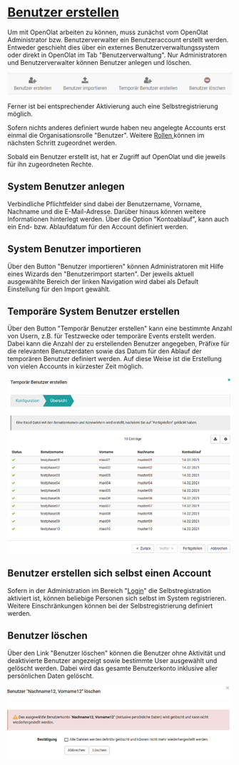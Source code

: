 #  [Benutzer erstellen](Benutzer+erstellen.html)

Um mit OpenOlat arbeiten zu können, muss zunächst vom OpenOlat Administrator
bzw. Benutzerverwalter ein Benutzeraccount erstellt werden. Entweder geschieht
dies über ein externes Benutzerverwaltungssystem oder direkt in OpenOlat im
Tab "Benutzerverwaltung". Nur Administratoren und Benutzerverwalter können
Benutzer anlegen und löschen.

![](assets/Benutzer_erstellen1.png)

Ferner ist bei entsprechender Aktivierung auch eine Selbstregistrierung
möglich.

Sofern nichts anderes definiert wurde haben neu angelegte Accounts erst einmal
die Organisationsrolle "Benutzer". Weitere [Rollen
](Benutzer+konfigurieren.html)können im nächsten Schritt zugeordnet werden.

Sobald ein Benutzer erstellt ist, hat er Zugriff auf OpenOlat und die jeweils
für ihn zugeordneten Rechte.

## System Benutzer anlegen

Verbindliche Pflichtfelder sind dabei der Benutzername, Vorname, Nachname und
die E-Mail-Adresse. Darüber hinaus können weitere Informationen hinterlegt
werden. Über die Option "Kontoablauf", kann auch ein End- bzw. Ablaufdatum für
den Account definiert werden.

## System Benutzer importieren

Über den Button "Benutzer importieren" können Administratoren mit Hilfe eines
Wizards den "Benutzerimport starten". Der jeweils aktuell ausgewählte Bereich
der linken Navigation wird dabei als Default Einstellung für den Import
gewählt.

## Temporäre System Benutzer erstellen

Über den Button "Temporär Benutzer erstellen" kann eine bestimmte Anzahl von
Usern, z.B. für Testzwecke oder temporäre Events erstellt werden. Dabei kann
die Anzahl der zu erstellenden Benutzer angegeben, Präfixe für die relevanten
Benutzerdaten sowie das Datum für den Ablauf der temporären Benutzer definiert
werden. Auf diese Weise ist die Erstellung von vielen Accounts in kürzester
Zeit möglich.

![](assets/temp_benutzer_wizard.png)

## Benutzer erstellen sich selbst einen Account

Sofern in der Administration im Bereich "[Login](Login.html)" die
Selbstregistration aktiviert ist, können beliebige Personen sich selbst im
System registrieren. Weitere Einschränkungen können bei der
Selbstregistrierung definiert werden.

## Benutzer löschen

Über den Link "Benutzer löschen" können die Benutzer ohne Aktivität und
deaktivierte Benutzer angezeigt sowie bestimmte User ausgewählt und gelöscht
werden. Dabei wird das gesamte Benutzerkonto inklusive aller persönlichen
Daten gelöscht.

![](assets/Benutzer_loeschen.png)

  

